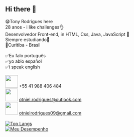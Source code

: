 ## Hi there 👋

😁Tony Rodrigues here <br>
28 anos - i like challenges👌<br>
Desenvolvedor Front-end, in HTML, Css, Java, JavaScript 🚀<br>
Siempre estudiando💪 <br>
📌Curitiba - Brasil <br>
<br>
✅Eu falo português <br>
✅yo ablo español <br>
✅i speak english <br>
<br>
<img  width: auto position: relative bottom:-8px width="40px" src= "https://img.shields.io/badge/WhatsApp-25D366?style=for-the-badge&logo=whatsapp&logoColor=white"/> +55 41 988 406 484 <br>
<img  width: auto position: relative bottom:-8px width="40px" src="https://img.shields.io/badge/Microsoft_Outlook-0078D4?style=for-the-badge&logo=microsoft-outlook&logoColor=white"/> otniel.rodrigues@outlook.com <br>
<img  width: auto position: relative bottom:-8px width="40px" src= "https://img.shields.io/badge/Gmail-D14836?style=for-the-badge&logo=gmail&logoColor=white"/> otnielrodrigues09@gmail.com <br>
<br>
[![Top Langs](https://github-readme-stats.vercel.app/api/top-langs/?username=TonyRodrigues96)](https://github.com/anuraghazra/github-readme-stats)
<br>
[![Meu Desempenho](https://github-readme-stats.vercel.app/api?username=TonyRodrigues96)](icons=true&bg_color=black)
